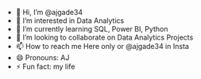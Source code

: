 - 👋 Hi, I’m @ajgade34
- 👀 I’m interested in Data Analytics
- 🌱 I’m currently learning SQL, Power BI, Python
- 💞️ I’m looking to collaborate on Data Analytics Projects
- 📫 How to reach me Here only or @ajgade34 in Insta
- 😄 Pronouns: AJ
- ⚡ Fun fact: my life 

<!---
ajgade34/ajgade34 is a ✨ special ✨ repository because its `README.md` (this file) appears on your GitHub profile.
You can click the Preview link to take a look at your changes.
--->

